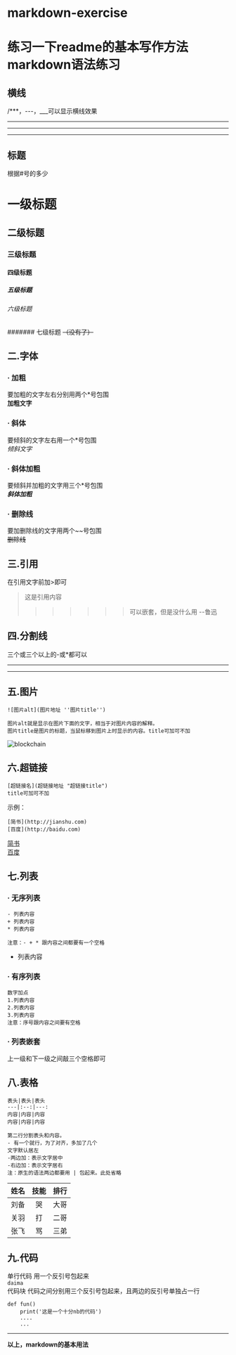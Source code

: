 # markdown-exercise
练习一下readme的基本写作方法  
markdown语法练习
====
横线
---------
/***，---，___可以显示横线效果
***
---
___
标题
---
根据#号的多少   
# 一级标题
## 二级标题
### 三级标题
#### 四级标题
##### 五级标题
###### 六级标题
####### 七级标题 ~~（没有了）~~  

二.字体
---
### · 加粗
要加粗的文字左右分别用两个*号包围  
**加粗文字**  
### · 斜体
要倾斜的文字左右用一个*号包围  
*倾斜文字*
### · 斜体加粗
要倾斜并加粗的文字用三个*号包围  
***斜体加粗***
### · 删除线
要加删除线的文字用两个~~号包围  
~~删除线~~  

三.引用
-----
在引用文字前加>即可  
>这是引用内容            
>>>>>>>可以嵌套，但是没什么用 --鲁迅

四.分割线
----
三个或三个以上的-或*都可以

---
***

五.图片
---
~~~
![图片alt](图片地址 ''图片title'')

图片alt就是显示在图片下面的文字，相当于对图片内容的解释。
图片title是图片的标题，当鼠标移到图片上时显示的内容。title可加可不加
~~~
![blockchain](https://ss0.bdstatic.com/70cFvHSh_Q1YnxGkpoWK1HF6hhy/it/u=702257389,1274025419&fm=27&gp=0.jpg "区块链")

六.超链接
---
~~~
[超链接名](超链接地址 "超链接title")
title可加可不加
~~~
示例：  
~~~
[简书](http://jianshu.com)
[百度](http://baidu.com)
~~~
[简书](http://jianshu.com)  
[百度](http://baidu.com)

七.列表
---
### · 无序列表
~~~
- 列表内容
+ 列表内容
* 列表内容

注意：- + * 跟内容之间都要有一个空格
~~~
- 列表内容  

### · 有序列表
~~~
数字加点
1.列表内容
2.列表内容
3.列表内容  
注意：序号跟内容之间要有空格
~~~
### · 列表嵌套
上一级和下一级之间敲三个空格即可

八.表格
---
~~~
表头|表头|表头
---|:--:|---:
内容|内容|内容
内容|内容|内容

第二行分割表头和内容。
- 有一个就行，为了对齐，多加了几个
文字默认居左
-两边加：表示文字居中
-右边加：表示文字居右
注：原生的语法两边都要用 | 包起来。此处省略
~~~

姓名|技能|排行
--|:--:|--:
刘备|哭|大哥
关羽|打|二哥
张飞|骂|三弟

九.代码
---
单行代码 用一个反引号包起来  
`daima`  
代码块 代码之间分别用三个反引号包起来，且两边的反引号单独占一行
```
def fun()
    print('这是一个十分nb的代码')
    ....
    ...
```

***
**以上，markdown的基本用法**

